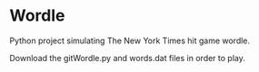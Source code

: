 # Wordle
Python project simulating The New York Times hit game wordle. 

Download the gitWordle.py and words.dat files in order to play.
